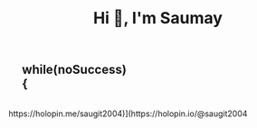 <div id="user-content-toc">
  <ul align="center">
    <summary><h1 style="display: inline-block">Hi 👋, I'm Saumay</h1></summary>
  </ul>
</div>

<div id="user-content-toc">
  <ul align="left">
    <summary>
      <h2 style="display: inline-block">while(noSuccess)<br> <span align = "left">{</span></h2>
    </summary>
  </ul>
</div>



<div>
    https://holopin.me/saugit2004)](https://holopin.io/@saugit2004
</div>

